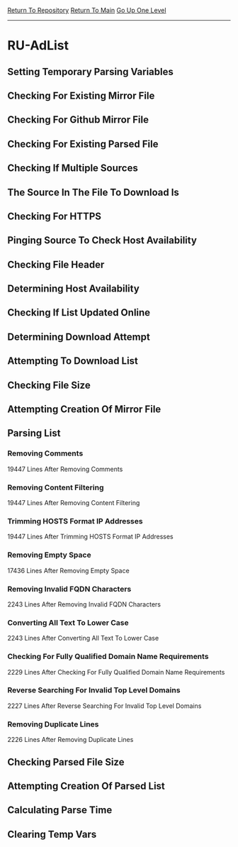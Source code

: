 [Return To Repository](https://github.com/deathbybandaid/piholeparser/)
[Return To Main](https://github.com/deathbybandaid/piholeparser/blob/master/RecentRunLogs/Mainlog.md)
[Go Up One Level](https://github.com/deathbybandaid/piholeparser/blob/master/RecentRunLogs/TopLevelScripts/30-Processing-External-Blacklists.md)
____________________________________
# RU-AdList
## Setting Temporary Parsing Variables
## Checking For Existing Mirror File
## Checking For Github Mirror File
## Checking For Existing Parsed File
## Checking If Multiple Sources
## The Source In The File To Download Is
## Checking For HTTPS
## Pinging Source To Check Host Availability
## Checking File Header
## Determining Host Availability
## Checking If List Updated Online
## Determining Download Attempt
## Attempting To Download List
## Checking File Size
## Attempting Creation Of Mirror File
## Parsing List
### Removing Comments
19447 Lines After Removing Comments
### Removing Content Filtering
19447 Lines After Removing Content Filtering
### Trimming HOSTS Format IP Addresses
19447 Lines After Trimming HOSTS Format IP Addresses
### Removing Empty Space
17436 Lines After Removing Empty Space
### Removing Invalid FQDN Characters
2243 Lines After Removing Invalid FQDN Characters
### Converting All Text To Lower Case
2243 Lines After Converting All Text To Lower Case
### Checking For Fully Qualified Domain Name Requirements
2229 Lines After Checking For Fully Qualified Domain Name Requirements
### Reverse Searching For Invalid Top Level Domains
2227 Lines After Reverse Searching For Invalid Top Level Domains
### Removing Duplicate Lines
2226 Lines After Removing Duplicate Lines
## Checking Parsed File Size
## Attempting Creation Of Parsed List
## Calculating Parse Time
## Clearing Temp Vars
